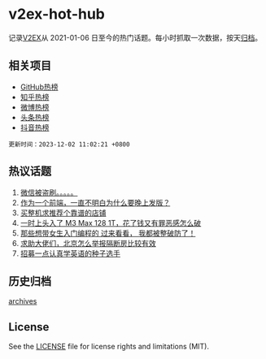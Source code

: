 # v2ex-hot-hub

 记录[V2EX](https://www.v2ex.com/)从 2021-01-06 日至今的热门话题。每小时抓取一次数据，按天[归档](archives)。
 
 ## 相关项目

- [GitHub热榜](https://github.com/it985/github-hot-hub)
- [知乎热榜](https://github.com/it985/zhihu-hot-hub)
- [微博热榜](https://github.com/it985/weibo-hot-hub)
- [头条热榜](https://github.com/it985/toutiao-hot-hub)
- [抖音热榜](https://github.com/it985/douyin-hot-hub)


 `更新时间：2023-12-02 11:02:21 +0800`

## 热议话题

1. [微信被盗刷。。。。。](https://www.v2ex.com/t/996764)
1. [作为一个前端，一直不明白为什么要晚上发版？](https://www.v2ex.com/t/996780)
1. [买整机求推荐个靠谱的店铺](https://www.v2ex.com/t/996836)
1. [一时上头入了 M3 Max 128 1T，花了钱又有罪恶感怎么破](https://www.v2ex.com/t/996984)
1. [那些想带女生入门编程的 过来看看， 我都被整破防了！](https://www.v2ex.com/t/996932)
1. [求助大佬们，北京怎么举报隔断房比较有效](https://www.v2ex.com/t/996766)
1. [招募一点认真学英语的种子选手](https://www.v2ex.com/t/996803)

## 历史归档

[archives](archives)

## License

See the [LICENSE](LICENSE) file for license rights and limitations (MIT).
